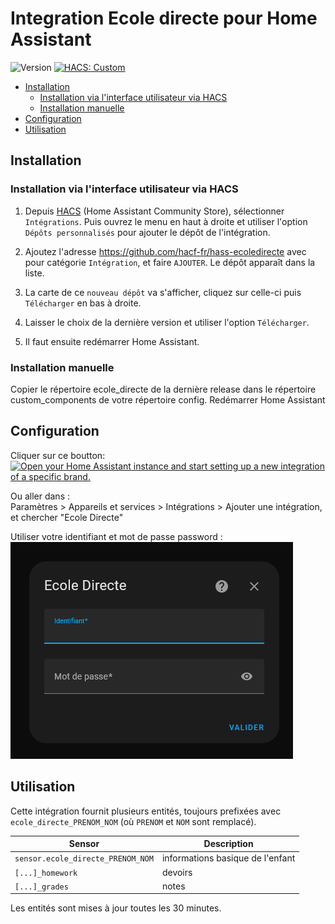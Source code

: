 # Integration Ecole directe pour Home Assistant

![Version](https://img.shields.io/github/v/release/hacf-fr/hass-ecoledirecte?label=version) [![HACS: Custom](https://img.shields.io/badge/HACS-Custom-orange.svg)](https://github.com/custom-components/hacs)

- [Installation](#Installation)
  - [Installation via l'interface utilisateur via HACS](#Installation-via-linterface-utilisateur-via-hacs)
  - [Installation manuelle](<#Installation-manuelle>)
- [Configuration](#Configuration)
- [Utilisation](#Utilisation)


## Installation


### Installation via l'interface utilisateur via HACS

1. Depuis [HACS](https://hacs.xyz/) (Home Assistant Community Store), sélectionner `Intégrations`. Puis ouvrez le menu en haut à droite et utiliser l'option `Dépôts personnalisés` pour ajouter le dépôt de l'intégration.

2. Ajoutez l'adresse <https://github.com/hacf-fr/hass-ecoledirecte> avec pour catégorie `Intégration`, et faire `AJOUTER`. Le dépôt apparaît dans la liste.

3. La carte de ce `nouveau dépôt` va s'afficher, cliquez sur celle-ci puis `Télécharger` en bas à droite.

4. Laisser le choix de la dernière version et utiliser l'option `Télécharger`.

5. Il faut ensuite redémarrer Home Assistant.


### Installation manuelle
Copier le répertoire ecole_directe de la dernière release dans le répertoire custom_components de votre répertoire config. Redémarrer Home Assistant

## Configuration

Cliquer sur ce boutton:  
[![Open your Home Assistant instance and start setting up a new integration of a specific brand.](https://my.home-assistant.io/badges/brand.svg)](https://my.home-assistant.io/redirect/brand/?brand=ecole_directe)  

Ou aller dans :  
Paramètres > Appareils et services > Intégrations > Ajouter une intégration, et chercher "Ecole Directe"

Utiliser votre identifiant et mot de passe password :
![Ecole directe config flow](doc/config_flow_username_password.png)

## Utilisation

Cette intégration fournit plusieurs entités, toujours prefixées avec `ecole_directe_PRENOM_NOM` (où `PRENOM` et `NOM` sont remplacé).


| Sensor | Description |
|--------|-------------|
| `sensor.ecole_directe_PRENOM_NOM` | informations basique de l'enfant |
| `[...]_homework` | devoirs |
| `[...]_grades` | notes |

Les entités sont mises à jour toutes les 30 minutes.

